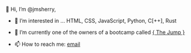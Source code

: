 👋 Hi, I’m @jmsherry,

- 👀 I’m interested in ...
HTML, CSS, JavaScript, Python, C[++], Rust

- 🌱 I’m currently one of the owners of a bootcamp called [{ The Jump }](https://www.thejump.tech)


- 📫 How to reach me: [email](mailto:james.sherry@thejump.tech)

<!---
jmsherry/jmsherry is a ✨ special ✨ repository because its `README.md` (this file) appears on your GitHub profile.
You can click the Preview link to take a look at your changes.
--->
